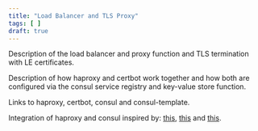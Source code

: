 ```yaml
---
title: "Load Balancer and TLS Proxy"
tags: [ ]
draft: true
---
```


Description of the load balancer and proxy function and TLS termination with LE certificates.

Description of how haproxy and certbot work together and how both are configured via the consul service registry and key-value store function.

Links to haproxy, certbot, consul and consul-template.

Integration of haproxy and consul inspired by: [this](https://www.haproxy.com/blog/haproxy-and-consul-with-dns-for-service-discovery/), [this](https://www.haproxy.com/blog/dns-service-discovery-haproxy/) and [this](https://learn.hashicorp.com/tutorials/consul/load-balancing-haproxy).
